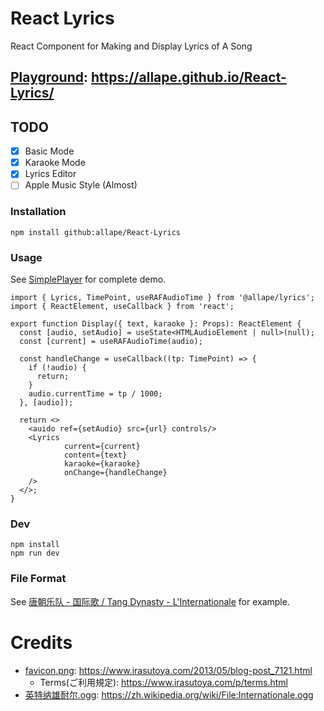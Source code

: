 # React Lyrics

React Component for Making and Display Lyrics of A Song

## [Playground](https://allape.github.io/React-Lyrics/): https://allape.github.io/React-Lyrics/

## TODO

- [x] Basic Mode
- [x] Karaoke Mode
- [x] Lyrics Editor
- [ ] Apple Music Style (Almost)

### Installation

```shell
npm install github:allape/React-Lyrics
```

### Usage

See [SimplePlayer](src/view/SimplePlayer/index.tsx) for complete demo.

```tsx
import { Lyrics, TimePoint, useRAFAudioTime } from '@allape/lyrics';
import { ReactElement, useCallback } from 'react';

export function Display({ text, karaoke }: Props): ReactElement {
  const [audio, setAudio] = useState<HTMLAudioElement | null>(null);
  const [current] = useRAFAudioTime(audio);

  const handleChange = useCallback((tp: TimePoint) => {
    if (!audio) {
      return;
    }
    audio.currentTime = tp / 1000;
  }, [audio]);

  return <>
    <auido ref={setAudio} src={url} controls/>
    <Lyrics
            current={current}
            content={text}
            karaoke={karaoke}
            onChange={handleChange}
    />
  </>;
}
```

### Dev

```shell
npm install
npm run dev
```

### File Format

See [唐朝乐队 - 国际歌 / Tang Dynasty - L'Internationale](example/%E5%94%90%E6%9C%9D%E4%B9%90%E9%98%9F%20-%20%E5%9B%BD%E9%99%85%E6%AD%8C.lrcp)
for example.

# Credits

- [favicon.png](public/favicon.png): https://www.irasutoya.com/2013/05/blog-post_7121.html
    - Terms(ご利用規定): https://www.irasutoya.com/p/terms.html
- [英特纳雄耐尔.ogg](public/%E8%8B%B1%E7%89%B9%E7%BA%B3%E9%9B%84%E8%80%90%E5%B0%94.ogg): https://zh.wikipedia.org/wiki/File:Internationale.ogg
